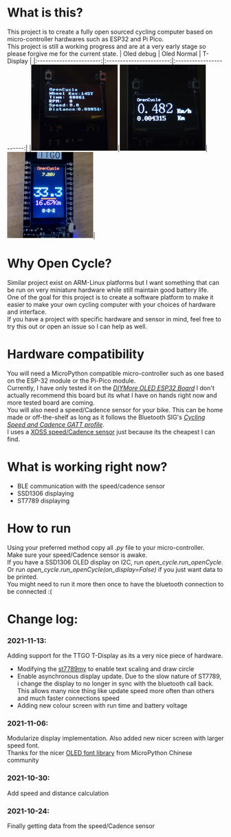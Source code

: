 # What is this?
This project is to create a fully open sourced cycling computer based on micro-controller hardwares such as ESP32 and Pi Pico. \
This project is still a working progress and are at a very early stage so please forgive me for the current state.
|        Oled debug       |        Oled Normal      |        T-Display        |
|:-----------------------:|:-----------------------:|:-----------------------:|
|![](resource/screen1.png)|![](resource/screen2.png)|![](resource/screen3.png)|
# Why Open Cycle?
Similar project exist on ARM-Linux platforms but I want something that can be run on very miniature hardware while still maintain good battery life. \
One of the goal for this project is to create a software platform to make it easier to make your own cycling computer with your choices of hardware and interface.\
If you have a project with specific hardware and sensor in mind, feel free to try this out or open an issue so I can help as well. 
# Hardware compatibility
You will need a MicroPython compatible micro-controller such as one based on the ESP-32 module or the Pi-Pico module.\
Currently, I have only tested it on the [*DIYMore OLED ESP32 Board*](https://www.diymore.cc/products/diymore-esp32-0-96-inch-oled-display-wifi-bluetooth-18650-battery-shield-development-board-cp2102-module-for-arduino) I don't actually recommend this board but its what I have on hands right now and more tested board are coming.\
You will also need a speed/Cadence sensor for your bike. This can be home made or off-the-shelf as long as it follows the Bluetooth SIG's [*Cycling Speed and Cadence GATT profile*](https://www.bluetooth.com/wp-content/uploads/Sitecore-Media-Library/Gatt/Xml/Services/org.bluetooth.service.cycling_speed_and_cadence.xml).\
I uses a [XOSS speed/Cadence sensor](https://shop.xoss.co/collections/xoss-cadence-speed-sensor/products/xoss-cadence-speed-sensor) just because its the cheapest I can find.
# What is working right now?
- BLE communication with the speed/cadence sensor
- SSD1306 displaying
- ST7789 displaying
# How to run
Using your preferred method copy all *.py* file to your micro-controller.\
Make sure your speed/Cadence sensor is awake. \
If you have a SSD1306 OLED display on I2C, run *open_cycle.run_openCycle*.\
Or run *open_cycle.run_openCycle(on_display=False)* if you just want data to be printed.\
You might need to run it more then once to have the bluetooth connection to be connected :(
# Change log:
### 2021-11-13:
Adding support for the TTGO T-Display as its a very nice piece of hardware.
- Modifying the [st7789my](https://gitlab.com/pascalokm/t-watch2020-esp32-with-micropython/-/blob/master/st7789my.py) to enable text scaling and draw circle
- Enable asynchronous display update. Due to the slow nature of ST7789, i change the display to no longer in sync with the bluetooth call back. This allows many nice thing like update speed more often than others and much faster connections speed
- Adding new colour screen with run time and battery voltage 
### 2021-11-06:
Modularize display implementation. Also added new nicer screen with larger speed font.\
Thanks for the nicer [OLED font library](https://github.com/micropython-Chinese-Community/mpy-lib/tree/master/LED/OLED_I2C_ASC) from MicroPython Chinese community
### 2021-10-30:
Add speed and distance calculation
### 2021-10-24:
Finally getting data from the speed/Cadence sensor